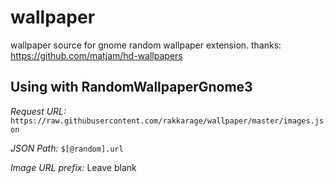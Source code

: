 # wallpaper

wallpaper source for gnome random wallpaper extension. thanks: <https://github.com/matjam/hd-wallpapers>

## Using with RandomWallpaperGnome3

*Request URL:* `https://raw.githubusercontent.com/rakkarage/wallpaper/master/images.json`

*JSON Path:* `$[@random].url`

*Image URL prefix:* Leave blank
